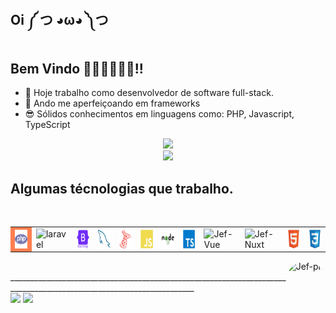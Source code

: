 ## Oi ༼ つ ◕ω◕ ༽つ  
## Bem Vindo 🤖🦖👩‍💻👨‍💻!!


<!-- 
windows + '.' = emoji
 -->
 
- 🔭 Hoje trabalho como desenvolvedor de software full-stack.
- 🌱 Ando me aperfeiçoando em frameworks
- 😎 Sólidos conhecimentos em linguagens como: PHP, Javascript, TypeScript

<div align="center">
  <a href="https://github.com/jefersonroots">
  <img height="180em" src="https://github-readme-stats.vercel.app/api?username=jefersonroots&show_icons=true&theme=dark&include_all_commits=true&count_private=true"/>
   <br />
  <img height="350em" src="https://github-readme-stats.vercel.app/api/top-langs/?username=jefersonroots&layout=pie&langs_count=7&theme=radical" />
  </a>
</div>

 ## Algumas técnologias que trabalho.
  <div style="display: inline_block"><br>
<table > <td style="background-color: coral;">  
 <img desactive align="center" alt="Jef-Python" height="30" width="40" src="https://raw.githubusercontent.com/devicons/devicon/master/icons/php/php-plain.svg"></td>
 <td> <img align="center" alt="laravel" height="30" width="40" src="https://avatars.githubusercontent.com/u/958072?s=48&v=4"></td>
 <td>   <img align="center" alt="Jef-BTP" height="30" width="40" src="https://raw.githubusercontent.com/devicons/devicon/master/icons/bootstrap/bootstrap-plain-wordmark.svg">
 <td>  <img align="center" alt="Jef-mysql" height="30" width="40" src="https://raw.githubusercontent.com/devicons/devicon/master/icons/mysql/mysql-original.svg">
 <td>  <img align="center" alt="Jef-mysql" height="30" width="40" src="https://raw.githubusercontent.com/devicons/devicon/master/icons/microsoftsqlserver/microsoftsqlserver-plain.svg">
<td>   <img align="center" alt="Jef-Js" height="30" width="40" src="https://raw.githubusercontent.com/devicons/devicon/master/icons/javascript/javascript-plain.svg">
<td>  <img align="center" alt="Jef-Js" height="30" width="40" src="https://raw.githubusercontent.com/devicons/devicon/master/icons/nodejs/nodejs-original-wordmark.svg">
<td>  <img align="center" alt="Jef-Ts" height="30" width="40" src="https://raw.githubusercontent.com/devicons/devicon/master/icons/typescript/typescript-plain.svg">
 <td>  <img align="center" alt="Jef-Vue" height="30" width="40" src="https://w7.pngwing.com/pngs/492/902/png-transparent-vuejs-original-wordmark-logo-icon.png">
  <td>  <img align="center" alt="Jef-Nuxt" height="30" width="40" src="https://cdn.jsdelivr.net/gh/devicons/devicon@latest/icons/nuxtjs/nuxtjs-plain-wordmark.svg">
<td>   <img align="center" alt="Jef-HTML" height="30" width="40" src="https://raw.githubusercontent.com/devicons/devicon/master/icons/html5/html5-original.svg">
  <td> <img align="center" alt="Jef-CSS" height="30" width="40" src="https://raw.githubusercontent.com/devicons/devicon/master/icons/css3/css3-original.svg"> </table>
   <img align="right" alt="Jef-pic" height="150" style="border-radius:50px;" src="https://media4.giphy.com/media/8FfhRgO2X5uW1SFEfH/200w.webp?cid=ecf05e47zttx6cnsz0r7755pk2dzuibegqk822tehogn4jfn&rid=200w.webp&ct=g" />
 </div>   
<br/ >
___________________________________________________________________________________________________________________<br/ >
   <a href="https://www.linkedin.com/in/jeferson-santos-40729212b/" target="_blank"><img src="https://img.shields.io/badge/LinkedIn-0077B5?style=for-the-badge&logo=linkedin&logoColor=white" target="_blank"></a>
    <a href="https://mail.google.com/mail/u/0/#inbox?compose=CllgCKCFTSwbxTLsflskLNsbtpTlxwwHlvXbKPngZxmRMVKlLBLNQfHfmvZSCRchWbJpJghTMrL" target="_blank"><img src="https://img.shields.io/badge/Gmail-D14836?style=for-the-badge&logo=gmail&logoColor=white" target="_blank"></a>
 
